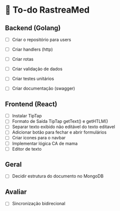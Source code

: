 # 📝 To-do RastreaMed

## Backend (Golang)
- [ ] Criar o repositório para users
- [ ] Criar handlers (http)
- [ ] Criar rotas
- [ ] Criar validação de dados
- [ ] Criar testes unitários
- [ ] Criar documentação (swagger)



## Frontend (React)
- [ ] Instalar TipTap
- [ ] Formato de Saída TipTap getText() e getHTLM()
- [ ] Separar texto exibido não editável do texto editavel
- [ ] Adicionar botão para fechar e abrir formulários
- [ ] Criar icones para o navbar
- [ ] Implementar lógica CA de mama
- [ ] Editor de texto

## Geral
- [ ] Decidir estrutura do documento no MongoDB

## Avaliar
- [ ] Sincronização bidirecional

